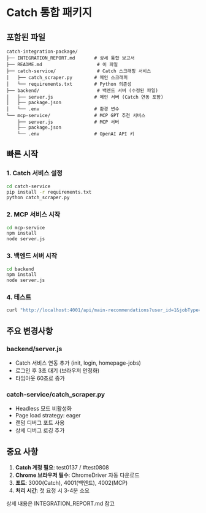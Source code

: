# Catch 통합 패키지

## 포함된 파일

```
catch-integration-package/
├── INTEGRATION_REPORT.md       # 상세 통합 보고서
├── README.md                    # 이 파일
├── catch-service/               # Catch 스크래핑 서비스
│   ├── catch_scraper.py        # 메인 스크래퍼
│   └── requirements.txt        # Python 의존성
├── backend/                     # 백엔드 서버 (수정된 파일)
│   ├── server.js               # 메인 서버 (Catch 연동 포함)
│   ├── package.json
│   └── .env                    # 환경 변수
└── mcp-service/                # MCP GPT 추천 서비스
    ├── server.js               # MCP 서버
    ├── package.json
    └── .env                    # OpenAI API 키

```

## 빠른 시작

### 1. Catch 서비스 설정
```bash
cd catch-service
pip install -r requirements.txt
python catch_scraper.py
```

### 2. MCP 서비스 시작
```bash
cd mcp-service
npm install
node server.js
```

### 3. 백엔드 서버 시작
```bash
cd backend
npm install
node server.js
```

### 4. 테스트
```bash
curl "http://localhost:4001/api/main-recommendations?user_id=1&jobType=IT"
```

##  주요 변경사항

### backend/server.js
- Catch 서비스 연동 추가 (init, login, homepage-jobs)
- 로그인 후 3초 대기 (브라우저 안정화)
- 타임아웃 60초로 증가

### catch-service/catch_scraper.py
- Headless 모드 비활성화
- Page load strategy: eager
- 랜덤 디버그 포트 사용
- 상세 디버그 로깅 추가

##  중요 사항

1. **Catch 계정 필요**: test0137 / #test0808
2. **Chrome 브라우저 필수**: ChromeDriver 자동 다운로드
3. **포트**: 3000(Catch), 4001(백엔드), 4002(MCP)
4. **처리 시간**: 첫 요청 시 3-4분 소요


상세 내용은 INTEGRATION_REPORT.md 참고
